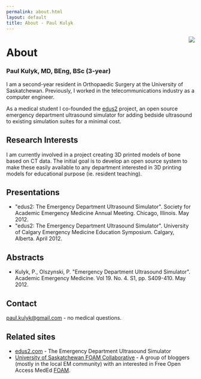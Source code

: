 ```yaml
---
permalink: about.html
layout: default
title: About - Paul Kulyk
---
```


<img style="float:right" src="{{ site.url }}/images/kulyk_floating10.png" >

# About

### Paul Kulyk, MD, BEng, BSc (3-year)

I am a second-year resident in Orthopaedic Surgery at the University of Saskatchewan.  Previously, I worked in the telecommunications industry as a computer engineer.  

As a medical student I co-founded the [edus2](http://www.edus2.com) project, an open source emergency department ultrasound simulator for adding bedside ultrasound to existing simulation suites for a minimal cost.


## Research Interests

I am currently involved in a project creating 3D printed models of bone based on CT data.  The initial goal is to develop an open source system to make these easily available to any department interested in 3D printing models for educational purpose (ie. resident teaching).

## Presentations

* "edus2: The Emergency Department Ultrasound Simulator". Society for Academic Emergency Medicine Annual Meeting. Chicago, Illinois. May 2012.
* "edus2: The Emergency Department Ultrasound Simulator". University of Calgary Emergency Medicine Education Symposium. Calgary, Alberta. April 2012. 

## Abstracts

* Kulyk, P., Olszynski, P. "Emergency Department Ultrasound Simulator". Academic Emergency Medicine. Vol 19. No. 4. S1, pp. S409-410. May 2012.

## Contact

[paul.kulyk@gmail.com](mailto:paul.kulyk@gmail.com) - no medical questions.

## Related sites

* [edus2.com](http://www.edus2.com) - The Emergency Department Ultrasound Simulator
* [University of Saskatchewan FOAM Collaborative](https://wiki.usask.ca/display/FOAMusask/USask+FOAM+Collaborative) - A group of bloggers (mostly in the local EM community) with an interested in Free Open Access MedEd [FOAM](http://lifeinthefastlane.com/foam/).
